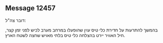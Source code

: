 ## Message 12457

דובר צה"ל:

בהמשך להתרעות על חדירת כלי טיס עוין שהופעלו במרחב מערב לכיש לפני זמן קצר, חיל האוויר יירט בהצלחה כלי טיס בלתי מאויש שחצה לשטח הארץ.


